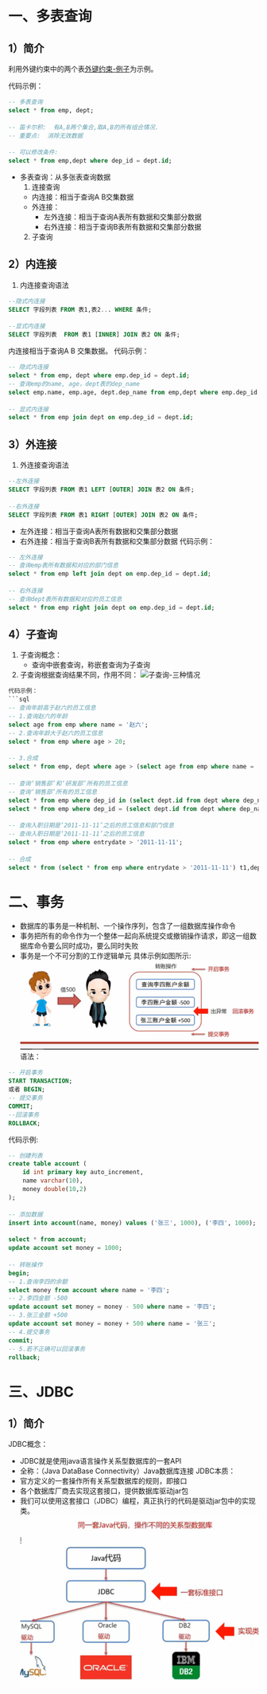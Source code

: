 # 一、多表查询
## 1）简介
利用外键约束中的两个表[外键约束-例子](2.MySQL概述-SQL-约束-数据库设计.md#（3）%20例子)为示例。

代码示例：
```sql
-- 多表查询  
select * from emp, dept;  
  
-- 笛卡尔积:  有A,B两个集合,取A,B的所有组合情况.  
-- 重要点:  消除无效数据  
  
-- 可以修改条件:  
select * from emp,dept where dep_id = dept.id;
```
- 多表查询：从多张表查询数据
	1. 连接查询
	- 内连接：相当于查询A B交集数据
	- 外连接：
		- 左外连接：相当于查询A表所有数据和交集部分数据
		- 右外连接：相当于查询B表所有数据和交集部分数据
	2. 子查询
## 2）内连接
1. 内连接查询语法
```sql
--隐式内连接
SELECT 字段列表 FROM 表1,表2... WHERE 条件;

--显式内连接
SELECT 字段列表  FROM 表1 [INNER] JOIN 表2 ON 条件;
```
内连接相当于查询A B 交集数据。
代码示例：
```sql
-- 隐式内连接  
select * from emp, dept where emp.dep_id = dept.id;
-- 查询emp的name, age，dept表的dep_name  
select emp.name, emp.age, dept.dep_name from emp,dept where emp.dep_id = dept.id;

-- 显式内连接
select * from emp join dept on emp.dep_id = dept.id; 
```
## 3）外连接
1. 外连接查询语法
```sql
--左外连接
SELECT 字段列表 FROM 表1 LEFT [OUTER] JOIN 表2 ON 条件;

--右外连接
SELECT 字段列表 FROM 表1 RIGHT [OUTER] JOIN 表2 ON 条件;
```
- 左外连接：相当于查询A表所有数据和交集部分数据
- 右外连接：相当于查询B表所有数据和交集部分数据
代码示例：
```sql
-- 左外连接  
-- 查询emp表所有数据和对应的部门信息  
select * from emp left join dept on emp.dep_id = dept.id;  
  
-- 右外连接  
-- 查询dept表所有数据和对应的员工信息  
select * from emp right join dept on emp.dep_id = dept.id;
```
## 4）子查询
1. 子查询概念：
	- 查询中嵌套查询，称嵌套查询为子查询
2. 子查询根据查询结果不同，作用不同：
![子查询-三种情况](子查询-三种情况.png)

```sql
代码示例：
```sql
-- 查询年龄高于赵六的员工信息  
-- 1.查询赵六的年龄  
select age from emp where name = '赵六';  
-- 2.查询年龄大于赵六的员工信息  
select * from emp where age > 20;  
  
-- 3.合成  
select * from emp, dept where age > (select age from emp where name = '赵六') and emp.dep_id = dept.id;

-- 查询‘销售部’和‘研发部’所有的员工信息  
-- 查询‘销售部’所有的员工信息  
select * from emp where dep_id in (select dept.id from dept where dep_name = '销售部' or dep_name = '研发部');  
select * from emp where dep_id = (select dept.id from dept where dep_name = '销售部');

-- 查询入职日期是‘2011-11-11’之后的员工信息和部门信息  
-- 查询入职日期是‘2011-11-11’之后的员工信息
select * from emp where entrydate > '2011-11-11';

-- 合成  
select * from (select * from emp where entrydate > '2011-11-11') t1,dept where t1.dep_id = dept.id;
```
# 二、事务
- 数据库的事务是一种机制、一个操作序列，包含了一组数据库操作命令
- 事务把所有的命令作为一个整体一起向系统提交或撤销操作请求，即这一组数据库命令要么同时成功，要么同时失败
- 事务是一个不可分割的工作逻辑单元
具体示例如图所示:
![事务-简介.png](./图片/事务-简介.png)
语法：
```sql
-- 开启事务
START TRANSACTION;
或者 BEGIN;
-- 提交事务
COMMIT;
--回滚事务
ROLLBACK;
```
代码示例:
```sql
-- 创建列表  
create table account (  
    id int primary key auto_increment,  
    name varchar(10),  
    money double(10,2)  
);  
  
-- 添加数据  
insert into account(name, money) values ('张三', 1000), ('李四', 1000);  
  
select * from account;  
update account set money = 1000;  
  
-- 转账操作  
begin;  
-- 1.查询李四的余额  
select money from account where name = '李四';  
-- 2.李四金额 -500
update account set money = money - 500 where name = '李四';  
-- 3.张三金额 +500
update account set money = money + 500 where name = '张三';  
-- 4.提交事务  
commit;  
-- 5.若不正确可以回滚事务  
rollback;
```
# 三、JDBC
## 1）简介
JDBC概念：
- JDBC就是使用java语言操作关系型数据库的一套API
- 全称：（Java DataBase Connectivity）Java数据库连接
JDBC本质：
- 官方定义的一套操作所有关系型数据库的规则，即接口
- 各个数据库厂商去实现这套接口，提供数据库驱动jar包
- 我们可以使用这套接口（JDBC）编程，真正执行的代码是驱动jar包中的实现类。
![JDBC简介.png](./图片/JDBC简介.png)
